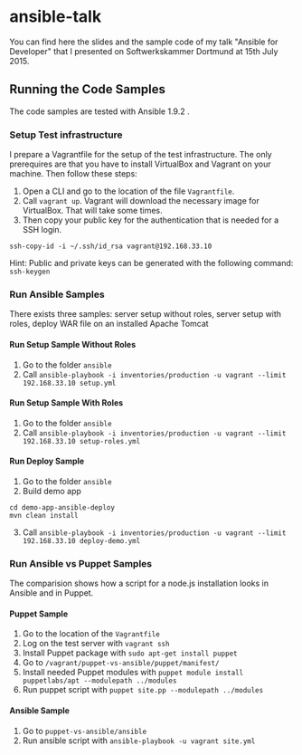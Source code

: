 # ansible-talk

You can find here the slides and the sample code of my talk "Ansible for Developer" that I presented on Softwerkskammer Dortmund at 15th July 2015.

## Running the Code Samples

The code samples are tested with Ansible 1.9.2 .

### Setup Test infrastructure
I prepare a Vagrantfile for the setup of the test infrastructure. The only prerequires are that you have to install VirtualBox and Vagrant on your machine. Then follow these steps:

1. Open a CLI and go to the location of the file `Vagrantfile`.
2. Call `vagrant up`. Vagrant will download the necessary image for VirtualBox. That will take some times.
3. Then copy your public key for the authentication that is needed for a SSH login.
```
ssh-copy-id -i ~/.ssh/id_rsa vagrant@192.168.33.10
```
Hint: Public and private keys can be generated with the following command: `ssh-keygen`

### Run Ansible Samples
There exists three samples: server setup without roles, server setup with roles, deploy WAR file on an installed Apache Tomcat

#### Run Setup Sample Without Roles 

1. Go to the folder `ansible`
2. Call `ansible-playbook -i inventories/production -u vagrant --limit 192.168.33.10 setup.yml`

#### Run Setup Sample With Roles

1. Go to the folder `ansible`
2. Call `ansible-playbook -i inventories/production -u vagrant --limit 192.168.33.10 setup-roles.yml`

#### Run Deploy Sample

1. Go to the folder `ansible`
2. Build demo app 
```
cd demo-app-ansible-deploy
mvn clean install
```
3. Call `ansible-playbook -i inventories/production -u vagrant --limit 192.168.33.10 deploy-demo.yml `

### Run Ansible vs Puppet Samples
The comparision shows how a script for a node.js installation looks in Ansible and in Puppet.

#### Puppet Sample

1. Go to the location of the `Vagrantfile`
2. Log on the test server with `vagrant ssh`
3. Install Puppet package with `sudo apt-get install puppet`
4. Go to `/vagrant/puppet-vs-ansible/puppet/manifest/`
5. Install needed Puppet modules with `puppet module install puppetlabs/apt --modulepath ../modules`
6. Run puppet script with `puppet site.pp --modulepath ../modules`

#### Ansible Sample

1. Go to `puppet-vs-ansible/ansible`
2. Run ansible script with `ansible-playbook -u vagrant site.yml`

